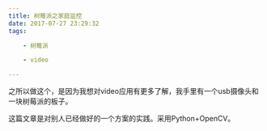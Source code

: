 ```yaml
---
title: 树莓派之家庭监控
date: 2017-07-27 23:29:32
tags:

	- 树莓派

	- video

---
```


之所以做这个，是因为我想对video应用有更多了解，我手里有一个usb摄像头和一块树莓派的板子。

这篇文章是对别人已经做好的一个方案的实践。采用Python+OpenCV。

